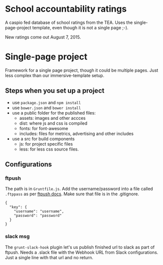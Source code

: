 School accountability ratings
==============================

A caspio fed database of school ratings from the TEA. Uses the single-page-project template, even though it is not a single page ;-).

New ratings come out August 7, 2015.

# Single-page project

Framework for a single page project, though it could be multiple pages. Just less complex than our immersive-template setup.

## Steps when you set up a project

* use `package.json` and `npm install`
* use `bower.json` and `bower install`
* use a public folder for the published files:
	* assets: images and other accces
	* dist: where js and css is compiled
	* fonts: for font-awesome
	* includes: files for metrics, advertising and other includes
* use a src for build components
	* js: for project specific files
	* less: for less css source files.

## Configurations

### ftpush

The path is in `Gruntfile.js`. Add the username/password into a file called `.ftppass` as per [ftpush docs](https://www.npmjs.com/package/grunt-ftpush). Make sure that file is in the .gitignore.


```
{
  "key": {
    "username": "username",
    "password": "password"
  }
}
```

### slack msg

The `grunt-slack-hook` plugin let's us publish finished url to slack as part of ftpush. Needs a .slack file with the Webhook URL from Slack configurations. Just a single line with that url and no return.

